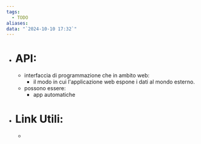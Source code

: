 ```yaml
---
tags:
  - TODO
aliases: 
data: "`2024-10-10 17:32`"
---
```

- # API:
	- interfaccia di programmazione che in ambito web:
		- il modo in cui l'applicazione web espone i dati al mondo esterno.
	- possono essere: 
		- app automatiche 
- # Link Utili:
	- 